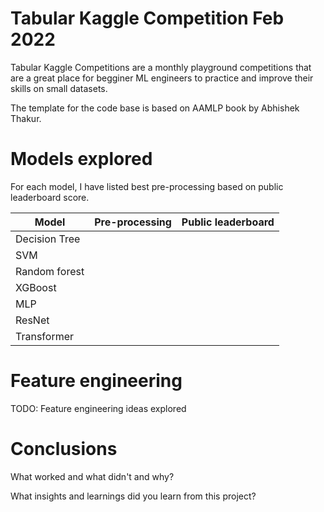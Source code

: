 # Tabular Kaggle Competition Feb 2022

Tabular Kaggle Competitions are a monthly playground competitions that are a great place for begginer ML engineers to practice and improve their skills on small datasets.

The template for the code base is based on AAMLP book by Abhishek Thakur.

# Models explored

For each model, I have listed best pre-processing based on public leaderboard score.

|Model|Pre-processing|Public leaderboard|
|-----|--------------|------------------|
|Decision Tree| | |
|SVM| | |
|Random forest| | |
|XGBoost| | |
|MLP| | |
|ResNet| | |
|Transformer| | |

# Feature engineering

TODO: Feature engineering ideas explored

# Conclusions

What worked and what didn't and why?

What insights and learnings did you learn from this project?